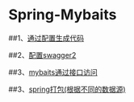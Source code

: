 # Spring-Mybaits
##1、<a href="https://github.com/andylidong/Spring-Mybaits/blob/master/%E9%80%9A%E8%BF%87%E9%85%8D%E7%BD%AE%E7%94%9F%E6%88%90%E4%BB%A3%E7%A0%81">通过配置生成代码</a>

##2、<a href="https://github.com/andylidong/Spring-Mybaits/blob/master/%E9%85%8D%E7%BD%AEswagger2">配置swagger2</a>

##3、<a href="https://github.com/andylidong/Spring-Mybaits/blob/master/mybaits%E9%80%9A%E8%BF%87%E6%8E%A5%E5%8F%A3%E8%AE%BF%E9%97%AE">mybaits通过接口访问</a>

##3、<a href="https://github.com/andylidong/Spring-Mybaits/blob/master/spring%E6%89%93%E5%8C%85(%E6%A0%B9%E6%8D%AE%E4%B8%8D%E5%90%8C%E7%9A%84%E6%95%B0%E6%8D%AE%E6%BA%90)">spring打包(根据不同的数据源)</a>
